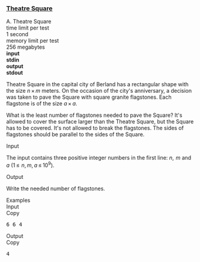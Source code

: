 <h3><a href="https://codeforces.com/contest/1/problem/A" target="_blank" rel="noopener noreferrer">Theatre Square</a></h3>

<div class="header"><div class="title">A. Theatre Square</div><div class="time-limit"><div class="property-title">time limit per test</div>1 second</div><div class="memory-limit"><div class="property-title">memory limit per test</div>256 megabytes</div><div class="input-file input-standard" style="font-weight: bold"><div class="property-title">input</div>stdin</div><div class="output-file output-standard" style="font-weight: bold"><div class="property-title">output</div>stdout</div></div><div><p>Theatre Square in the capital city of Berland has a rectangular shape with the size <span class="tex-span"><i>n</i> × <i>m</i></span> meters. On the occasion of the city's anniversary, a decision was taken to pave the Square with square granite flagstones. Each flagstone is of the size <span class="tex-span"><i>a</i> × <i>a</i></span>.</p><p>What is the least number of flagstones needed to pave the Square? It's allowed to cover the surface larger than the Theatre Square, but the Square has to be covered. It's not allowed to break the flagstones. The sides of flagstones should be parallel to the sides of the Square.</p></div><div class="input-specification"><div class="section-title">Input</div><p>The input contains three positive integer numbers in the first line: <span class="tex-span"><i>n</i>,  <i>m</i></span> and <span class="tex-span"><i>a</i></span> (<span class="tex-span">1 ≤  <i>n</i>, <i>m</i>, <i>a</i> ≤ 10<sup class="upper-index">9</sup></span>).</p></div><div class="output-specification"><div class="section-title">Output</div><p>Write the needed number of flagstones.</p></div><div class="sample-tests"><div class="section-title">Examples</div><div class="sample-test"><div class="input"><div class="title">Input<div title="Copy" data-clipboard-target="#id0024717049022163395" id="id0041635122811129344" class="input-output-copier">Copy</div></div><pre id="id0024717049022163395">6 6 4<br></pre></div><div class="output"><div class="title">Output<div title="Copy" data-clipboard-target="#id00885562982131925" id="id0012795921083321393" class="input-output-copier">Copy</div></div><pre id="id00885562982131925">4<br></pre></div></div></div>